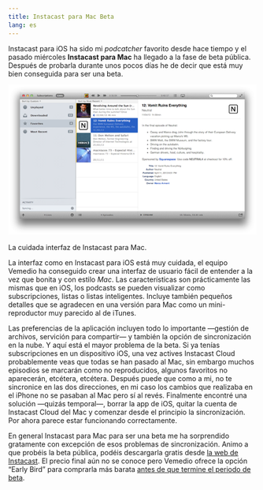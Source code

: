 ```yaml
---
title: Instacast para Mac Beta
lang: es
---
```


Instacast para iOS ha sido mi _podcatcher_ favorito desde hace tiempo y el pasado miércoles **Instacast para Mac** ha llegado a la fase de beta pública. Después de probarla durante unos pocos días he de decir que está muy bien conseguida para ser una beta.

![Instacast para Mac](/media/2013/05/instacast-mac.png)
<figcaption>La cuidada interfaz de Instacast para Mac.</figcaption>

La interfaz como en Instacast para iOS está muy cuidada, el equipo Vemedio ha conseguido crear una interfaz de usuario fácil de entender a la vez que bonita y con estilo _Mac_. Las características son prácticamente las mismas que en iOS, los podcasts se pueden visualizar como subscripciones, listas o listas inteligentes. Incluye también pequeños detalles que se agradecen en una versión para Mac como un mini-reproductor muy parecido al de iTunes.

Las preferencias de la aplicación incluyen todo lo importante —gestión de archivos, servición para compartir— y también la opción de sincronización en la nube. Y aquí está el mayor problema de la beta. Si ya tenías subscripciones en un dispositivo iOS, una vez actives Instacast Cloud probablemente veas que todas se han pasado al Mac, sin embargo muchos episodios se marcarán como no reproducidos, algunos favoritos no aparecerán, etcétera, etcétera. Después puede que como a mi, no te sincronice en las dos direcciones, en mi caso los cambios que realizaba en el iPhone no se pasaban al Mac pero sí al revés. Finalmente encontré una solución —quizás temporal—, borrar la app de iOS, quitar la cuenta de Instacast Cloud del Mac y comenzar desde el principio la sincronización. Por ahora parece estar funcionando correctamente.

En general Instacast para Mac para ser una beta me ha sorprendido gratamente con excepción de esos problemas de sincronización. Animo a que probéis la beta pública, podéis descargarla gratis desde [la web de Instacast](http://vemedio.com/products/instacast-mac). El precio final aún no se conoce pero Vemedio ofrece la opción “Early Bird” para comprarla más barata [antes de que termine el periodo de beta](http://vemedio.com/blog/posts/instacast-for-mac-public-beta-available).
